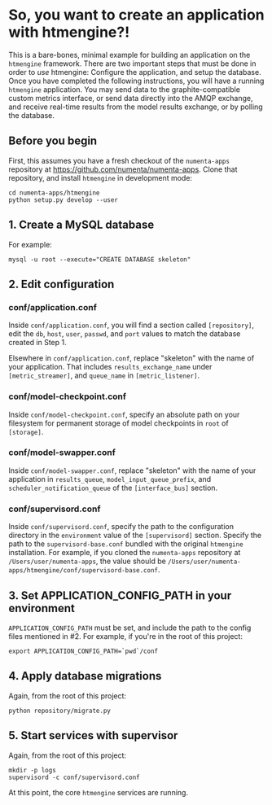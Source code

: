 So, you want to create an application with htmengine?!
======================================================

This is a bare-bones, minimal example for building an application on the
`htmengine` framework.  There are two important steps that must be done
in order to _use_ htmengine: Configure the application, and setup the
database.  Once you have completed the following instructions, you will have
a running `htmengine` application.  You may send data to the
graphite-compatible custom metrics interface, or send data directly into the
AMQP exchange, and receive real-time results from the model results exchange,
or by polling the database.

## Before you begin

First, this assumes you have a fresh checkout of the `numenta-apps` repository
at https://github.com/numenta/numenta-apps.  Clone that repository, and install
`htmengine` in development mode:

```
cd numenta-apps/htmengine
python setup.py develop --user
```

## 1. Create a MySQL database

For example:

```
mysql -u root --execute="CREATE DATABASE skeleton"
```

## 2. Edit configuration

### conf/application.conf

Inside `conf/application.conf`, you will find a section called `[repository]`,
edit the `db`, `host`, `user`, `passwd`, and `port` values to match the
database created in Step 1.

Elsewhere in `conf/application.conf`, replace "skeleton" with the name of your
application.  That includes `results_exchange_name` under `[metric_streamer]`,
and `queue_name` in `[metric_listener]`.

### conf/model-checkpoint.conf

Inside `conf/model-checkpoint.conf`, specify an absolute path on your
filesystem for permanent storage of model checkpoints in `root` of `[storage]`.

### conf/model-swapper.conf

Inside `conf/model-swapper.conf`, replace "skeleton" with the name of your
application in `results_queue`, `model_input_queue_prefix`, and
`scheduler_notification_queue` of the `[interface_bus]` section.

### conf/supervisord.conf

Inside `conf/supervisord.conf`, specify the path to the configuration directory
in the `environment` value of the `[supervisord]` section.  Specify the path to
the `supervisord-base.conf` bundled with the original `htmengine` installation.
For example, if you cloned the `numenta-apps` repository at
`/Users/user/numenta-apps`, the value should be
`/Users/user/numenta-apps/htmengine/conf/supervisord-base.conf`.

## 3. Set APPLICATION_CONFIG_PATH in your environment

`APPLICATION_CONFIG_PATH` must be set, and include the path to the config files
mentioned in #2.  For example, if you're in the root of this project:

```
export APPLICATION_CONFIG_PATH=`pwd`/conf
```

## 4. Apply database migrations

Again, from the root of this project:

```
python repository/migrate.py
```

## 5. Start services with supervisor

Again, from the root of this project:

```
mkdir -p logs
supervisord -c conf/supervisord.conf
```

At this point, the core `htmengine` services are running.
